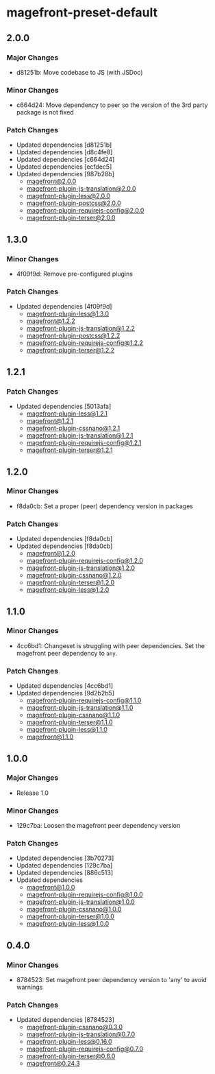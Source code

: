 # magefront-preset-default

## 2.0.0

### Major Changes

- d81251b: Move codebase to JS (with JSDoc)

### Minor Changes

- c664d24: Move dependency to peer so the version of the 3rd party package is not fixed

### Patch Changes

- Updated dependencies [d81251b]
- Updated dependencies [d8c4fe8]
- Updated dependencies [c664d24]
- Updated dependencies [ecfdec5]
- Updated dependencies [987b28b]
  - magefront@2.0.0
  - magefront-plugin-js-translation@2.0.0
  - magefront-plugin-less@2.0.0
  - magefront-plugin-postcss@2.0.0
  - magefront-plugin-requirejs-config@2.0.0
  - magefront-plugin-terser@2.0.0

## 1.3.0

### Minor Changes

- 4f09f9d: Remove pre-configured plugins

### Patch Changes

- Updated dependencies [4f09f9d]
  - magefront-plugin-less@1.3.0
  - magefront@1.2.2
  - magefront-plugin-js-translation@1.2.2
  - magefront-plugin-postcss@1.2.2
  - magefront-plugin-requirejs-config@1.2.2
  - magefront-plugin-terser@1.2.2

## 1.2.1

### Patch Changes

- Updated dependencies [5013afa]
  - magefront-plugin-less@1.2.1
  - magefront@1.2.1
  - magefront-plugin-cssnano@1.2.1
  - magefront-plugin-js-translation@1.2.1
  - magefront-plugin-requirejs-config@1.2.1
  - magefront-plugin-terser@1.2.1

## 1.2.0

### Minor Changes

- f8da0cb: Set a proper (peer) dependency version in packages

### Patch Changes

- Updated dependencies [f8da0cb]
- Updated dependencies [f8da0cb]
  - magefront@1.2.0
  - magefront-plugin-requirejs-config@1.2.0
  - magefront-plugin-js-translation@1.2.0
  - magefront-plugin-cssnano@1.2.0
  - magefront-plugin-terser@1.2.0
  - magefront-plugin-less@1.2.0

## 1.1.0

### Minor Changes

- 4cc6bd1: Changeset is struggling with peer dependencies.
  Set the magefront peer dependency to `any`.

### Patch Changes

- Updated dependencies [4cc6bd1]
- Updated dependencies [9d2b2b5]
  - magefront-plugin-requirejs-config@1.1.0
  - magefront-plugin-js-translation@1.1.0
  - magefront-plugin-cssnano@1.1.0
  - magefront-plugin-terser@1.1.0
  - magefront-plugin-less@1.1.0
  - magefront@1.1.0

## 1.0.0

### Major Changes

- Release 1.0

### Minor Changes

- 129c7ba: Loosen the magefront peer dependency version

### Patch Changes

- Updated dependencies [3b70273]
- Updated dependencies [129c7ba]
- Updated dependencies [886c513]
- Updated dependencies
  - magefront@1.0.0
  - magefront-plugin-requirejs-config@1.0.0
  - magefront-plugin-js-translation@1.0.0
  - magefront-plugin-cssnano@1.0.0
  - magefront-plugin-terser@1.0.0
  - magefront-plugin-less@1.0.0

## 0.4.0

### Minor Changes

- 8784523: Set magefront peer dependency version to 'any' to avoid warnings

### Patch Changes

- Updated dependencies [8784523]
  - magefront-plugin-cssnano@0.3.0
  - magefront-plugin-js-translation@0.7.0
  - magefront-plugin-less@0.16.0
  - magefront-plugin-requirejs-config@0.7.0
  - magefront-plugin-terser@0.6.0
  - magefront@0.24.3
